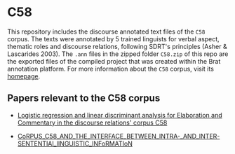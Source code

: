 # C58

This repository includes the discourse annotated text files of the `C58` corpus. The texts were annotated by 5 trained linguists for verbal aspect, thematic roles and discourse relations, following SDRT's principles (Asher & Lascarides 2003). The `.ann` files in the zipped folder `C58.zip` of this repo are the exported files of the compiled project that was created within the Brat annotation platform. For more information about the `C58` corpus, visit its [homepage](https://projectgdrc.wixsite.com/c58project/papers). 

## Papers relevant to the C58 corpus

- [Logistic regression and linear discriminant analysis for Elaboration and Commentary in the discourse relations' corpus C58](https://www.researchgate.net/publication/328539246_LOGISTIC_REGRESSION_AND_LINEAR_DISCRIMINANT_ANALYSIS_FOR_ELABORATION_AND_COMMENTARY_IN_THE_DISCOURSE_RELATIONS'_CORPUS_C58)

- [CoRPUS_C58_AND_THE_INTERFACE_BETWEEN_INTRA-_AND_INTER-SENTENTIAl_lINGUISTIC_INFoRMATIoN](https://www.researchgate.net/publication/328539479_CoRPUS_C58_AND_THE_INTERFACE_BETWEEN_INTRA-_AND_INTER-SENTENTIAl_lINGUISTIC_INFoRMATIoN)

